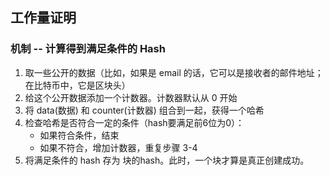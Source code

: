 工作量证明
-----

### 机制 -- 计算得到满足条件的 Hash
1. 取一些公开的数据（比如，如果是 email 的话，它可以是接收者的邮件地址；在比特币中，它是区块头）
2. 给这个公开数据添加一个计数器。计数器默认从 0 开始
3. 将 data(数据) 和 counter(计数器) 组合到一起，获得一个哈希
4. 检查哈希是否符合一定的条件（hash要满足前6位为0）：
   * 如果符合条件，结束
   * 如果不符合，增加计数器，重复步骤 3-4
5. 将满足条件的 hash 存为 块的hash。此时，一个块才算是真正创建成功。